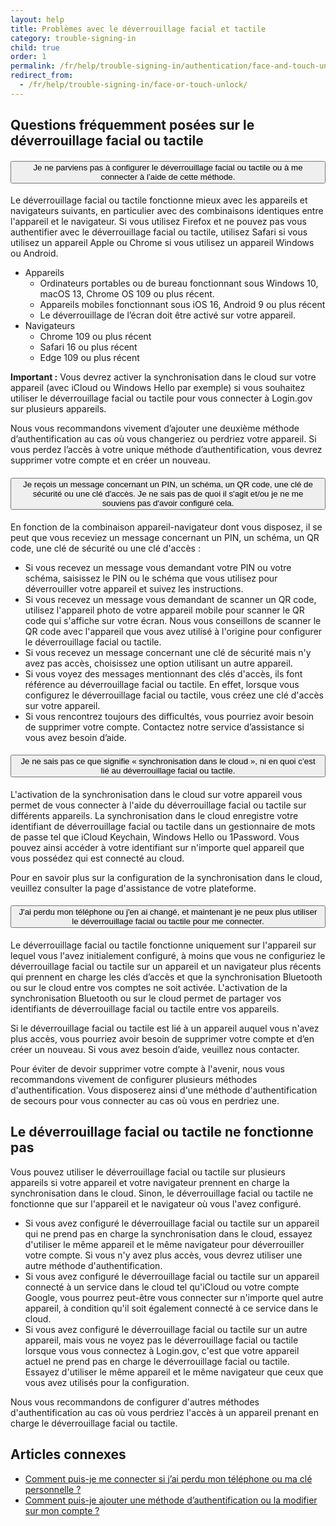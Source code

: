 ```yaml
---
layout: help
title: Problèmes avec le déverrouillage facial et tactile
category: trouble-signing-in
child: true
order: 1
permalink: /fr/help/trouble-signing-in/authentication/face-and-touch-unlock/
redirect_from:
  - /fr/help/trouble-signing-in/face-or-touch-unlock/
---
```


## Questions fréquemment posées sur le déverrouillage facial ou tactile

<div class="usa-accordion usa-accordion--bordered margin-y-4">
  <h4 class="usa-accordion__heading">
    <button
      type="button"
      class="usa-accordion__button"
      aria-expanded="true"
      aria-controls="b-a1"
    >
      Je ne parviens pas à configurer le déverrouillage facial ou tactile ou à me connecter à l’aide de cette méthode.
    </button>
  </h4>
  <div id="b-a1" class="usa-accordion__content usa-prose">
    <p>Le déverrouillage facial ou tactile fonctionne mieux avec les appareils et navigateurs suivants, en particulier avec des combinaisons identiques entre l'appareil et le navigateur. Si vous utilisez Firefox et ne pouvez pas vous authentifier avec le déverrouillage facial ou tactile, utilisez Safari si vous utilisez un appareil Apple ou Chrome si vous utilisez un appareil Windows ou Android.</p>
    <ul>
      <li>
        Appareils
        <ul>
          <li>Ordinateurs portables ou de bureau fonctionnant sous Windows 10, macOS 13, Chrome OS 109 ou plus récent.</li>
          <li>Appareils mobiles fonctionnant sous iOS 16, Android 9 ou plus récent</li>
          <li>Le déverrouillage de l’écran doit être activé sur votre appareil.</li>
        </ul>
      </li>
      <li>
        Navigateurs
        <ul>
          <li>Chrome 109 ou plus récent</li>
          <li>Safari 16 ou plus récent</li>
          <li>Edge 109 ou plus récent</li>
        </ul>
      </li>
    </ul>
    <p><b>Important :</b> Vous devrez activer la synchronisation dans le cloud sur votre appareil (avec iCloud ou Windows Hello par exemple) si vous souhaitez utiliser le déverrouillage facial ou tactile pour vous connecter à Login.gov sur plusieurs appareils.</p>
    <p>Nous vous recommandons vivement d’ajouter une deuxième méthode d’authentification au cas où vous changeriez ou perdriez votre appareil. Si vous perdez l’accès à votre unique méthode d’authentification, vous devrez supprimer votre compte et en créer un nouveau.</p>
  </div>
</div>

<div class="usa-accordion usa-accordion--bordered margin-y-4">
  <h4 class="usa-accordion__heading">
    <button
      type="button"
      class="usa-accordion__button"
      aria-expanded="true"
      aria-controls="b-a2"
    >
      Je reçois un message concernant un PIN, un schéma, un QR code, une clé de sécurité ou une clé d'accès. Je ne sais pas de quoi il s'agit et/ou je ne me souviens pas d'avoir configuré cela.
    </button>
  </h4>
  <div id="b-a2" class="usa-accordion__content usa-prose">
    <p>En fonction de la combinaison appareil-navigateur dont vous disposez, il se peut que vous receviez un message concernant un PIN, un schéma, un QR code, une clé de sécurité ou une clé d'accès :</p>
    <ul>
      <li>Si vous recevez un message vous demandant votre PIN ou votre schéma, saisissez le PIN ou le schéma que vous utilisez pour déverrouiller votre appareil et suivez les instructions.</li>
      <li>Si vous recevez un message vous demandant de scanner un QR code, utilisez l'appareil photo de votre appareil mobile pour scanner le QR code qui s'affiche sur votre écran. Nous vous conseillons de scanner le QR code avec l'appareil que vous avez utilisé à l'origine pour configurer le déverrouillage facial ou tactile.</li>
      <li>Si vous recevez un message concernant une clé de sécurité mais n'y avez pas accès, choisissez une option utilisant un autre appareil.</li>
      <li>Si vous voyez des messages mentionnant des clés d'accès, ils font référence au déverrouillage facial ou tactile. En effet, lorsque vous configurez le déverrouillage facial ou tactile, vous créez une clé d'accès sur votre appareil.</li>
      <li>Si vous rencontrez toujours des difficultés, vous pourriez avoir besoin de supprimer votre compte. Contactez notre service d’assistance si vous avez besoin d’aide.</li>
    </ul>
  </div>
</div>

<div class="usa-accordion usa-accordion--bordered margin-y-4">
  <h4 class="usa-accordion__heading">
    <button
      type="button"
      class="usa-accordion__button"
      aria-expanded="true"
      aria-controls="b-a3"
    >
      Je ne sais pas ce que signifie « synchronisation dans le cloud », ni en quoi c’est lié au déverrouillage facial ou tactile.
    </button>
  </h4>
  <div id="b-a3" class="usa-accordion__content usa-prose">
    <p>L'activation de la synchronisation dans le cloud sur votre appareil vous permet de vous connecter à l'aide du déverrouillage facial ou tactile sur différents appareils. La synchronisation dans le cloud enregistre votre identifiant de déverrouillage facial ou tactile dans un gestionnaire de mots de passe tel que iCloud Keychain, Windows Hello ou 1Password. Vous pouvez ainsi accéder à votre identifiant sur n'importe quel appareil que vous possédez qui est connecté au cloud.</p>
    <p>Pour en savoir plus sur la configuration de la synchronisation dans le cloud, veuillez consulter la page d'assistance de votre plateforme.</p>
  </div>
</div>

<div class="usa-accordion usa-accordion--bordered margin-y-4">
  <h4 class="usa-accordion__heading">
    <button
      type="button"
      class="usa-accordion__button"
      aria-expanded="true"
      aria-controls="b-a4"
    >
      J'ai perdu mon téléphone ou j'en ai changé, et maintenant je ne peux plus utiliser le déverrouillage facial ou tactile pour me connecter.
    </button>
  </h4>
  <div id="b-a4" class="usa-accordion__content usa-prose">
    <p>Le déverrouillage facial ou tactile fonctionne uniquement sur l'appareil sur lequel vous l'avez initialement configuré, à moins que vous ne configuriez le déverrouillage facial ou tactile sur un appareil et un navigateur plus récents qui prennent en charge les clés d’accès et que la synchronisation Bluetooth ou sur le cloud entre vos comptes ne soit activée. L'activation de la synchronisation Bluetooth ou sur le cloud permet de partager vos identifiants de déverrouillage facial ou tactile entre vos appareils.</p>
    <p>Si le déverrouillage facial ou tactile est lié à un appareil auquel vous n'avez plus accès, vous pourriez avoir besoin de supprimer votre compte et d’en créer un nouveau. Si vous avez besoin d’aide, veuillez nous contacter.</p>
    <p>Pour éviter de devoir supprimer votre compte à l'avenir, nous vous recommandons vivement de configurer plusieurs méthodes d'authentification. Vous disposerez ainsi d'une méthode d'authentification de secours pour vous connecter au cas où vous en perdriez une.</p>
  </div>
</div>

## Le déverrouillage facial ou tactile ne fonctionne pas

Vous pouvez utiliser le déverrouillage facial ou tactile sur plusieurs appareils si votre appareil et votre navigateur prennent en charge la synchronisation dans le cloud. Sinon, le déverrouillage facial ou tactile ne fonctionne que sur l'appareil et le navigateur où vous l'avez configuré.
* Si vous avez configuré le déverrouillage facial ou tactile sur un appareil qui ne prend pas en charge la synchronisation dans le cloud, essayez d'utiliser le même appareil et le même navigateur pour déverrouiller votre compte. Si vous n'y avez plus accès, vous devrez utiliser une autre méthode d'authentification.
* Si vous avez configuré le déverrouillage facial ou tactile sur un appareil connecté à un service dans le cloud tel qu'iCloud ou votre compte Google, vous pourrez peut-être vous connecter sur n'importe quel autre appareil, à condition qu'il soit également connecté à ce service dans le cloud.
* Si vous avez configuré le déverrouillage facial ou tactile sur un autre appareil, mais vous ne voyez pas le déverrouillage facial ou tactile lorsque vous vous connectez à Login.gov, c'est que votre appareil actuel ne prend pas en charge le déverrouillage facial ou tactile. Essayez d'utiliser le même appareil et le même navigateur que ceux que vous avez utilisés pour la configuration.

Nous vous recommandons de configurer d'autres méthodes d'authentification au cas où vous perdriez l'accès à un appareil prenant en charge le déverrouillage facial ou tactile.

## Articles connexes

* [Comment puis-je me connecter si j’ai perdu mon téléphone ou ma clé personnelle ?](#)
* [Comment puis-je ajouter une méthode d’authentification ou la modifier sur mon compte ?](#)
